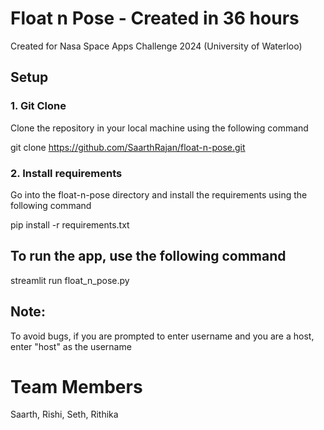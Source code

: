 # Float n Pose - Created in 36 hours
Created for Nasa Space Apps Challenge 2024 (University of Waterloo)

## Setup

### 1. Git Clone
Clone the repository in your local machine using the following command

git clone https://github.com/SaarthRajan/float-n-pose.git

### 2. Install requirements
Go into the float-n-pose directory and install the requirements using the following command

pip install -r requirements.txt

## To run the app, use the following command

streamlit run float_n_pose.py

## Note:
To avoid bugs, if you are prompted to enter username and you are a host, enter "host" as the username

# Team Members
Saarth, Rishi, Seth, Rithika
